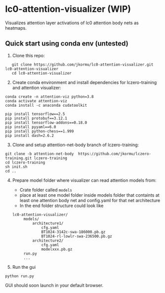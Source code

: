 # lc0-attention-visualizer (WIP)
Visualizes attention layer activations of lc0 attention body nets as heatmaps.

## Quick start using conda env (untested)
1. Clone this repo:
 ```
    git clone https://github.com/jkormu/lc0-attention-visualizer.git lc0-attention-visualizer
    cd lc0-attention-visualizer
```
2. Create conda environment and install dependencies for lczero-training and attention visualizer:
```
conda create -n attention-viz python=3.8
conda activate attention-viz
conda install -c anaconda cudatoolkit

pip install tensorflow==2.5
pip install protobuf==3.12.1
pip install tensorflow-addons==0.18.0
pip install pyyaml==6.0
pip install python-chess==1.999
pip install dash=2.6.2
```

3. Clone and setup attention-net-body branch of lczero-training:
```
git clone -b attention-net-body  https://github.com/jkormu/lczero-training.git lczero-training
cd lczero-training
sh init.sh
cd ..
```

4. Prepare model folder where visualizer can read attention models from:
   * Crate folder called `models`
   * place at least one model folder inside models folder that containts at least one attention body net and config.yaml 
   for that net architecture
   * In the end folder structure could look like
   ```
   lc0-attention-visualizer/
        models/
            architecture1/
                cfg.yaml
                BT1024-3142c-swa-186000.pb.gz
                BT1024-rl-lowlr-swa-236500.pb.gz
            architecture2/
                cfg.yaml
                modelxxx.pb.gz
        run.py
        ...
    ```

5. Run the gui
```
python run.py
```

GUI should soon launch in your default browser.